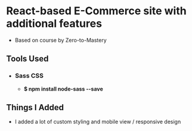# React-based E-Commerce site with additional features

- Based on course by Zero-to-Mastery

## Tools Used
- ### Sass CSS
    - **$ npm install node-sass --save**

## Things I Added
- I added a lot of custom styling and mobile view / responsive design